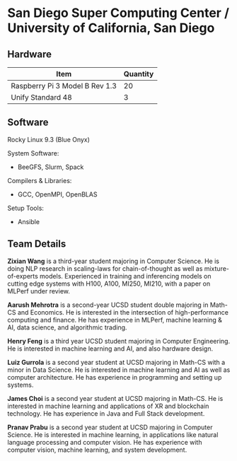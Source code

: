 # San Diego Super Computing Center / University of California, San Diego

## Hardware
| Item | Quantity |
| --- | --- |
| Raspberry Pi 3 Model B Rev 1.3 | 20 |
| Unify Standard 48 | 3 |
## Software
Rocky Linux 9.3 (Blue Onyx)

System Software:
- BeeGFS, Slurm, Spack

Compilers & Libraries:
- GCC, OpenMPI, OpenBLAS

Setup Tools:
- Ansible

## Team Details

**Zixian Wang** is a third-year student majoring in Computer Science. He is doing NLP research in scaling-laws for chain-of-thought as well as mixture-of-experts models. Experienced in training and inferencing models on cutting edge systems with H100, A100, MI250, MI210, with a paper on MLPerf under review.

**Aarush Mehrotra** is a second-year UCSD student double majoring in Math-CS and Economics. He is interested in the intersection of high-performance computing and finance. He has experience in MLPerf, machine learning & AI, data science, and algorithmic trading. 

**Henry Feng** is a third year UCSD student majoring in Computer Engineering. He is interested in machine learning and AI, and also hardware design.

**Luiz Gurrola** is a second year student at UCSD majoring in Math-CS with a minor in Data Science. He is interested in machine learning and AI as well as computer architecture. He has experience in programming and setting up systems.

**James Choi** is a second year student at UCSD majoring in Math-CS. He is interested in machine learning and applications of XR and blockchain technology. He has experience in Java and Full Stack development.

**Pranav Prabu** is a second year student at UCSD majoring in Computer Science. He is interested in machine learning, in applications like natural language processing and computer vision. He has experience with computer vision, machine learning, and system development.
